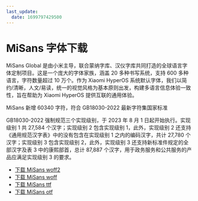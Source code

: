```yaml
---
last_update:
  date: 1699797429500
---
```


# MiSans 字体下载

MiSans Global 是由小米主导，联合蒙纳字库、汉仪字库共同打造的全球语言字体定制项目。这是一个庞大的字体家族，涵盖 20 多种书写系统，支持 600 多种语言，字符数量超过 10 万个。作为 Xiaomi HyperOS 系统默认字体，我们以简约/清晰，人文/易读，统一的视觉风格为基本原则出发，构建多语言信息体验一致性，旨在帮助为 Xiaomi HyperOS 提供互联的通用体验。

MiSans 新增 60340 字符，符合 GB18030-2022 最新字符集国家标准

GB18030-2022 强制规范三个实现级别，于 2023 年 8 月 1 日起开始执行。实现级别 1 共 27,584 个汉字；实现级别 2 包含实现级别 1，此外，实现级别 2 还支持《通用规范汉字表》中的没有包含在实现级别 1 之内的编码汉字，共计 27,780 个汉字；实现级别 3 包含实现级别 2，此外，实现级别 3 还支持新标准件规定的全部汉字及表 3 中的康熙部首，总计 87,887 个汉字，用于政务服务和公共服务的产品应满足实现级别 3 的要求。

- <a href="https://wwrb.lanzouw.com/iUjAz1gmzumh" target="_self" download="MiSans-woff2.exe" title='{"lanzoui":"fw49"}'>下载 MiSans woff2</a>
- <a href="https://wwrb.lanzouw.com/iw4xi1gmzq8j" target="_self" download="MiSans-woff.exe" title='{"lanzoui":"3beh"}'>下载 MiSans woff</a>
- <a href="https://wwrb.lanzouw.com/iiKOS1gmzllc" target="_self" download="MiSans-ttf.exe" title='{"lanzoui":"7cqk"}'>下载 MiSans ttf</a>
- <a href="https://wwrb.lanzouw.com/ixlAD1gmzg4f" target="_self" download="MiSans-otf.exe" title='{"lanzoui":"9kxf"}'>下载 MiSans otf</a>
